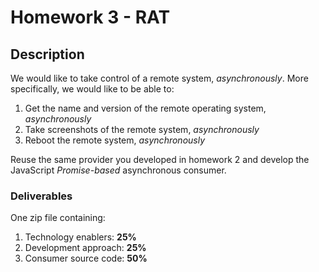 # Homework 3 - RAT
## Description
We would like to take control of a remote system, *asynchronously*. More specifically, we would like to be able to:
1. Get the name and version of the remote operating system, *asynchronously*
2. Take screenshots of the remote system, *asynchronously*
3. Reboot the remote system, *asynchronously*

Reuse the same provider you developed in homework 2 and develop the JavaScript *Promise-based* asynchronous consumer.

### Deliverables
One zip file containing:
1. Technology enablers: **25%**
2. Development approach: **25%**
4. Consumer source code: **50%**
